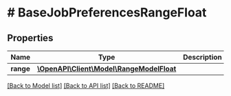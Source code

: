 # # BaseJobPreferencesRangeFloat

## Properties

Name | Type | Description | Notes
------------ | ------------- | ------------- | -------------
**range** | [**\OpenAPI\Client\Model\RangeModelFloat**](RangeModelFloat.md) |  |

[[Back to Model list]](../../README.md#models) [[Back to API list]](../../README.md#endpoints) [[Back to README]](../../README.md)
